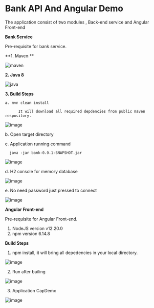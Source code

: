 # Bank API And Angular Demo
The application consist of two modules , Back-end service and Angular Front-end


**Bank Service**

Pre-requisite for bank service.

**1. Maven **

![maven](https://user-images.githubusercontent.com/38679516/159215671-762424d1-acf0-4bb2-8c85-d8080c666ee9.JPG)

**2. Java 8**

![java](https://user-images.githubusercontent.com/38679516/159215695-fbc83f24-a358-44e9-9cbf-b9d730b2c557.JPG)

**3. Build Steps**

    a. mvn clean install
    
          It will download all required depdencies from public maven respository.
 ![image](https://user-images.githubusercontent.com/38679516/159218327-620f1150-0ba6-4a0d-a2b6-35d3e3d748f2.png)
     

   b. Open target directory 
   
   c. Application running command
     
      java -jar bank-0.0.1-SNAPSHOT.jar
 ![image](https://user-images.githubusercontent.com/38679516/159218408-b4f2049b-dbf0-4cf3-a6dd-f1ad9331ad57.png)
     


   d. H2 console for memory database
   
   ![image](https://user-images.githubusercontent.com/38679516/159217294-ab788e5b-7947-4861-a593-07c4584a83fc.png)


   e. No need password just pressed to connect
   
   ![image](https://user-images.githubusercontent.com/38679516/159217355-53ebe29b-459a-4eb5-a34e-cd7e207dccd2.png)

**Angular Front-end**

Pre-requisite for Angular Front-end.

1. NodeJS version v12.20.0
2. npm version 6.14.8

**Build Steps**

1. npm install, it will bring all depedencies in your local directory.

![image](https://user-images.githubusercontent.com/38679516/159217627-3b39541d-7dad-4238-b12a-6217c9cb5dd2.png)

2. Run after builing

![image](https://user-images.githubusercontent.com/38679516/159218052-f97e7040-d7eb-4f84-9b0a-720870e2f31a.png)

3. Application CapDemo

![image](https://user-images.githubusercontent.com/38679516/159218114-c3e1ed23-0537-40d0-876e-987e542384bf.png)




